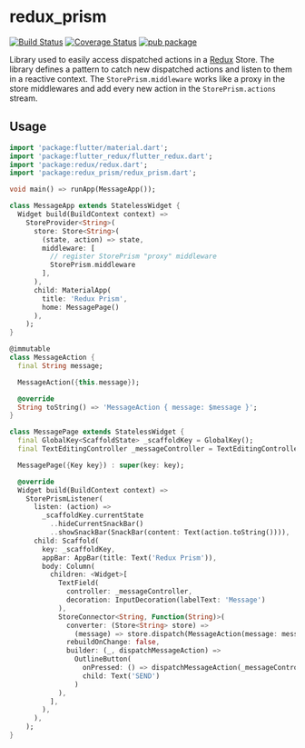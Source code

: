 # redux_prism

[![Build Status](https://travis-ci.org/bgildson/redux_prism.svg?branch=master)](https://travis-ci.org/bgildson/redux_prism)
[![Coverage Status](https://coveralls.io/repos/github/bgildson/redux_prism/badge.svg?branch=master)](https://coveralls.io/github/bgildson/redux_prism?branch=master)
[![pub package](https://img.shields.io/pub/v/redux_prism.svg)](https://pub.dartlang.org/packages/redux_prism)

Library used to easily access dispatched actions in a [Redux](https://pub.dartlang.org/packages/redux) Store. The library defines a pattern to catch new dispatched actions and listen to them in a reactive context. The `StorePrism.middleware` works like a proxy in the store middlewares and add every new action in the `StorePrism.actions` stream.

## Usage
```dart
import 'package:flutter/material.dart';
import 'package:flutter_redux/flutter_redux.dart';
import 'package:redux/redux.dart';
import 'package:redux_prism/redux_prism.dart';

void main() => runApp(MessageApp());

class MessageApp extends StatelessWidget {
  Widget build(BuildContext context) =>
    StoreProvider<String>(
      store: Store<String>(
        (state, action) => state,
        middleware: [
          // register StorePrism "proxy" middleware
          StorePrism.middleware
        ],
      ),
      child: MaterialApp(
        title: 'Redux Prism',
        home: MessagePage()
      ),
    );
}

@immutable
class MessageAction {
  final String message;

  MessageAction({this.message});

  @override
  String toString() => 'MessageAction { message: $message }';
}

class MessagePage extends StatelessWidget {
  final GlobalKey<ScaffoldState> _scaffoldKey = GlobalKey();
  final TextEditingController _messageController = TextEditingController();

  MessagePage({Key key}) : super(key: key);

  @override
  Widget build(BuildContext context) =>
    StorePrismListener(
      listen: (action) =>
        _scaffoldKey.currentState
          ..hideCurrentSnackBar()
          ..showSnackBar(SnackBar(content: Text(action.toString()))),
      child: Scaffold(
        key: _scaffoldKey,
        appBar: AppBar(title: Text('Redux Prism')),
        body: Column(
          children: <Widget>[
            TextField(
              controller: _messageController,
              decoration: InputDecoration(labelText: 'Message')
            ),
            StoreConnector<String, Function(String)>(
              converter: (Store<String> store) =>
                (message) => store.dispatch(MessageAction(message: message)),
              rebuildOnChange: false,
              builder: (_, dispatchMessageAction) =>
                OutlineButton(
                  onPressed: () => dispatchMessageAction(_messageController.text),
                  child: Text('SEND')
                )
            ),
          ],
        ),
      ),
    );
}
```
